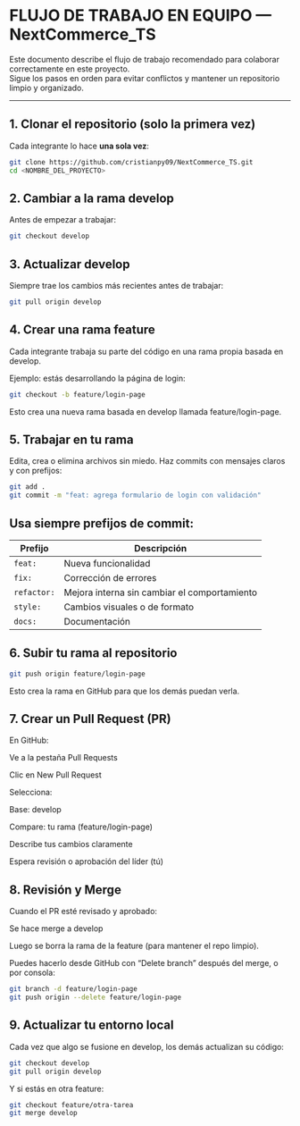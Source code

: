 # FLUJO DE TRABAJO EN EQUIPO — NextCommerce_TS

Este documento describe el flujo de trabajo recomendado para colaborar correctamente en este proyecto.  
Sigue los pasos en orden para evitar conflictos y mantener un repositorio limpio y organizado.

---

##  1. Clonar el repositorio (solo la primera vez)

Cada integrante lo hace **una sola vez**:

```bash
git clone https://github.com/cristianpy09/NextCommerce_TS.git
cd <NOMBRE_DEL_PROYECTO>
```
##  2. Cambiar a la rama develop

Antes de empezar a trabajar:
```bash
git checkout develop
```
##  3. Actualizar develop

Siempre trae los cambios más recientes antes de trabajar:
```bash
git pull origin develop
```
##  4. Crear una rama feature

Cada integrante trabaja su parte del código en una rama propia basada en develop.

Ejemplo: estás desarrollando la página de login:
```bash
git checkout -b feature/login-page
```

Esto crea una nueva rama basada en develop llamada feature/login-page.

##  5. Trabajar en tu rama

Edita, crea o elimina archivos sin miedo.
Haz commits con mensajes claros y con prefijos:
```bash
git add .
git commit -m "feat: agrega formulario de login con validación"
```

## Usa siempre prefijos de commit:

| Prefijo     | Descripción                                  |
| ----------- | -------------------------------------------- |
| `feat:`     | Nueva funcionalidad                          |
| `fix:`      | Corrección de errores                        |
| `refactor:` | Mejora interna sin cambiar el comportamiento |
| `style:`    | Cambios visuales o de formato                |
| `docs:`     | Documentación                                |



##  6. Subir tu rama al repositorio
```bash
git push origin feature/login-page
```

Esto crea la rama en GitHub para que los demás puedan verla.

##  7. Crear un Pull Request (PR)

En GitHub:

Ve a la pestaña Pull Requests

Clic en New Pull Request

Selecciona:

Base: develop

Compare: tu rama (feature/login-page)

Describe tus cambios claramente

Espera revisión o aprobación del líder (tú)

##  8. Revisión y Merge

Cuando el PR esté revisado y aprobado:

Se hace merge a develop

Luego se borra la rama de la feature (para mantener el repo limpio).

Puedes hacerlo desde GitHub con “Delete branch” después del merge, o por consola:
```bash
git branch -d feature/login-page
git push origin --delete feature/login-page
```
##  9. Actualizar tu entorno local

Cada vez que algo se fusione en develop, los demás actualizan su código:
```bash
git checkout develop
git pull origin develop
```

Y si estás en otra feature:
```bash
git checkout feature/otra-tarea
git merge develop

```

